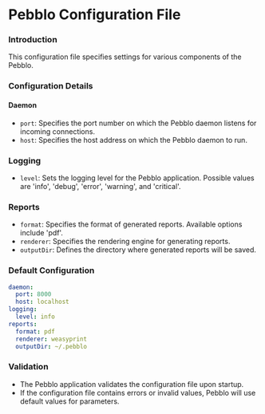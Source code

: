 # Pebblo Configuration File

### Introduction

This configuration file specifies settings for various components of the Pebblo.

### Configuration Details

#### Daemon

- `port`: Specifies the port number on which the Pebblo daemon listens for incoming connections.
- `host`: Specifies the host address on which the Pebblo daemon to run.

### Logging

- `level`: Sets the logging level for the Pebblo application. Possible values are 'info', 'debug', 'error', 'warning', and 'critical'.

### Reports

- `format`: Specifies the format of generated reports. Available options include 'pdf'.
- `renderer`: Specifies the rendering engine for generating reports.
- `outputDir`: Defines the directory where generated reports will be saved.

### Default Configuration

```yaml
daemon:
  port: 8000
  host: localhost
logging:
  level: info
reports:
  format: pdf
  renderer: weasyprint
  outputDir: ~/.pebblo

```

### Validation

- The Pebblo application validates the configuration file upon startup.
- If the configuration file contains errors or invalid values, Pebblo will use default values for parameters.
